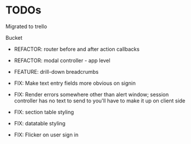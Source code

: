 # TODOs
Migrated to trello

Bucket  
* REFACTOR: router before and after action callbacks
* REFACTOR: modal controller - app level

* FEATURE: drill-down breadcrumbs

* FIX: Make text entry fields more obvious on signin
* FIX: Render errors somewhere other than alert window; session controller has no text to send to you'll have to make it up on client side
* FIX: section table styling
* FIX: datatable styling
* FIX: Flicker on user sign in

